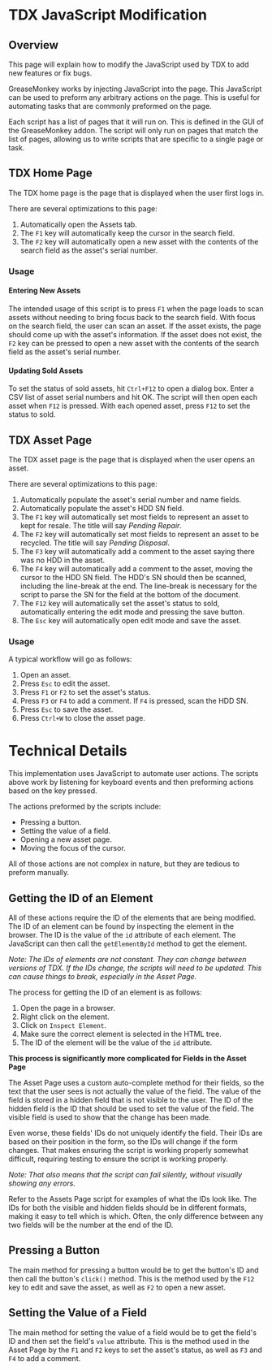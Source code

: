 # TDX JavaScript Modification

## Overview
This page will explain how to modify the JavaScript used by TDX to add new features or fix bugs.

GreaseMonkey works by injecting JavaScript into the page. This JavaScript can be used to preform any arbitrary actions on the page. This is useful for automating tasks that are commonly preformed on the page.

Each script has a list of pages that it will run on. This is defined in the GUI of the GreaseMonkey addon. The script will only run on pages that match the list of pages, allowing us to write scripts that are specific to a single page or task. 

## TDX Home Page
The TDX home page is the page that is displayed when the user first logs in. 

There are several optimizations to this page:
1. Automatically open the Assets tab.
2. The ```F1``` key will automatically keep the cursor in the search field.
3. The ```F2``` key will automatically open a new asset with the contents of the search field as the asset's serial number.

### Usage
#### **Entering New Assets**
The intended usage of this script is to press ```F1``` when the page loads to scan assets without needing to bring focus back to the search field. With focus on the search field, the user can scan an asset. If the asset exists, the page should come up with the asset's information. If the asset does not exist, the ```F2``` key can be pressed to open a new asset with the contents of the search field as the asset's serial number.

#### **Updating Sold Assets**
To set the status of sold assets, hit ```Ctrl+F12``` to open a dialog box. Enter a CSV list of asset serial numbers and hit OK. The script will then open each asset when ```F12``` is pressed. With each opened asset, press ```F12``` to set the status to sold. 

## TDX Asset Page
The TDX asset page is the page that is displayed when the user opens an asset.

There are several optimizations to this page:
1. Automatically populate the asset's serial number and name fields.
2. Automatically populate the asset's HDD SN field.
3. The ```F1``` key will automatically set most fields to represent an asset to kept for resale. The title will say *Pending Repair*.
4. The ```F2``` key will automatically set most fields to represent an asset to be recycled. The title will say *Pending Disposal*.
5. The ```F3``` key will automatically add a comment to the asset saying there was no HDD in the asset.
6. The ```F4``` key will automatically add a comment to the asset, moving the cursor to the HDD SN field. The HDD's SN should then be scanned, including the line-break at the end. The line-break is necessary for the script to parse the SN for the field at the bottom of the document. 
7. The ```F12``` key will automatically set the asset's status to sold, automatically entering the edit mode and pressing the save button.
8. The ```Esc``` key will automatically open edit mode and save the asset.

### Usage

A typical workflow will go as follows:
1. Open an asset.
4. Press ```Esc``` to edit the asset.
3. Press ```F1``` or ```F2``` to set the asset's status.
4. Press ```F3``` or ```F4``` to add a comment. If ```F4``` is pressed, scan the HDD SN.
5. Press ```Esc``` to save the asset.
6. Press ```Ctrl+W``` to close the asset page.



# Technical Details
This implementation uses JavaScript to automate user actions. The scripts above work by listening for keyboard events and then preforming actions based on the key pressed.

The actions preformed by the scripts include:
- Pressing a button.
- Setting the value of a field.
- Opening a new asset page.
- Moving the focus of the cursor. 

All of those actions are not complex in nature, but they are tedious to preform manually. 

## Getting the ID of an Element
All of these actions require the ID of the elements that are being modified. The ID of an element can be found by inspecting the element in the browser. The ID is the value of the ```id``` attribute of each element. The JavaScript can then call the ```getElementById``` method to get the element.

*Note: The IDs of elements are not constant. They can change between versions of TDX. If the IDs change, the scripts will need to be updated. This can cause things to break, especially in the Asset Page.*

The process for getting the ID of an element is as follows:
1. Open the page in a browser.
2. Right click on the element.
3. Click on ```Inspect Element```.
4. Make sure the correct element is selected in the HTML tree.
5. The ID of the element will be the value of the ```id``` attribute.

**This process is significantly more complicated for Fields in the Asset Page**

The Asset Page uses a custom auto-complete method for their fields, so the text that the user sees is not actually the value of the field. The value of the field is stored in a hidden field that is not visible to the user. The ID of the hidden field is the ID that should be used to set the value of the field. The visible field is used to show that the change has been made.

Even worse, these fields' IDs do not uniquely identify the field. Their IDs are based on their position in the form, so the IDs will change if the form changes. That makes ensuring the script is working properly somewhat difficult, requiring testing to ensure the script is working properly. 

*Note: That also means that the script can fail silently, without visually showing any errors.*

Refer to the Assets Page script for examples of what the IDs look like. The IDs for both the visible and hidden fields should be in different formats, making it easy to tell which is which. Often, the only difference between any two fields will be the number at the end of the ID.

## Pressing a Button
The main method for pressing a button would be to get the button's ID and then call the button's ```click()``` method. This is the method used by the ```F12``` key to edit and save the asset, as well as ```F2``` to open a new asset. 

## Setting the Value of a Field
The main method for setting the value of a field would be to get the field's ID and then set the field's ```value``` attribute. This is the method used in the Asset Page by the ```F1``` and ```F2``` keys to set the asset's status, as well as ```F3``` and ```F4``` to add a comment.